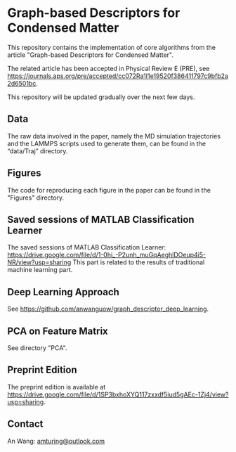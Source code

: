 Graph-based Descriptors for Condensed Matter
==============

This repository contains the implementation of core algorithms from the article "Graph-based Descriptors for Condensed Matter".

The related article has been accepted in Physical Review E (PRE), see https://journals.aps.org/pre/accepted/cc072Ra1I1e19520f386411797c9bfb2a2d6501bc.

This repository will be updated gradually over the next few days.

Data
-----------------
The raw data involved in the paper, namely the MD simulation trajectories and the LAMMPS scripts used to generate them, can be found in the “data/Traj” directory.

Figures
-----------------
The code for reproducing each figure in the paper can be found in the "Figures" directory.

Saved sessions of MATLAB Classification Learner
-----------------
The saved sessions of MATLAB Classification Learner:
https://drive.google.com/file/d/1-0hi_-P2unh_muGqAeghlDOeup4i5-NR/view?usp=sharing
This part is related to the results of traditional machine learning part.

Deep Learning Approach
-----------------
See https://github.com/anwanguow/graph_descriptor_deep_learning.

PCA on Feature Matrix
-----------------
See directory "PCA".

Preprint Edition
-----------------
The preprint edition is available at https://drive.google.com/file/d/1SP3bxhoXYQ117zxxdf5iud5gAEc-1Zj4/view?usp=sharing.

Contact
-----------------
An Wang: amturing@outlook.com 
